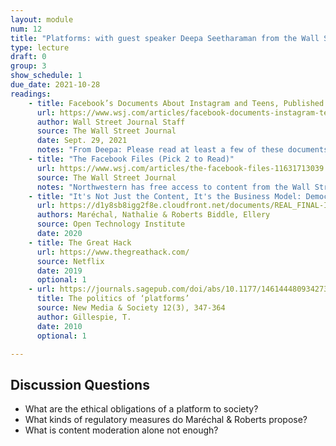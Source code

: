 ```yaml
---
layout: module
num: 12
title: "Platforms: with guest speaker Deepa Seetharaman from the Wall Street Journal"
type: lecture
draft: 0
group: 3
show_schedule: 1
due_date: 2021-10-28
readings:
    - title: Facebook’s Documents About Instagram and Teens, Published
      url: https://www.wsj.com/articles/facebook-documents-instagram-teens-11632953840?mod=article_inline
      author: Wall Street Journal Staff
      source: The Wall Street Journal
      date: Sept. 29, 2021
      notes: "From Deepa: Please read at least a few of these documents. They are the underlying documents that informed the second story on teens and research."
    - title: "The Facebook Files (Pick 2 to Read)"
      url: https://www.wsj.com/articles/the-facebook-files-11631713039
      source: The Wall Street Journal
      notes: "Northwestern has free access to content from the Wall Street Journal. Access it here: <a href='https://wsj.com/northwestern' target='_blank'>https://wsj.com/northwestern</a>."
    - title: "It's Not Just the Content, It's the Business Model: Democracy’s Online Speech Challenge"
      url: https://d1y8sb8igg2f8e.cloudfront.net/documents/REAL_FINAL-Its_Not_Just_the_Content_Its_the_Business_Model.pdf
      authors: Maréchal, Nathalie & Roberts Biddle, Ellery
      source: Open Technology Institute
      date: 2020
    - title: The Great Hack
      url: https://www.thegreathack.com/
      source: Netflix
      date: 2019
      optional: 1
    - url: https://journals.sagepub.com/doi/abs/10.1177/1461444809342738
      title: The politics of ‘platforms’
      source: New Media & Society 12(3), 347-364
      author: Gillespie, T.
      date: 2010
      optional: 1

---
```


## Discussion Questions
* What are the ethical obligations of a platform to society? 
* What kinds of regulatory measures do Maréchal & Roberts propose?
* What is content moderation alone not enough?